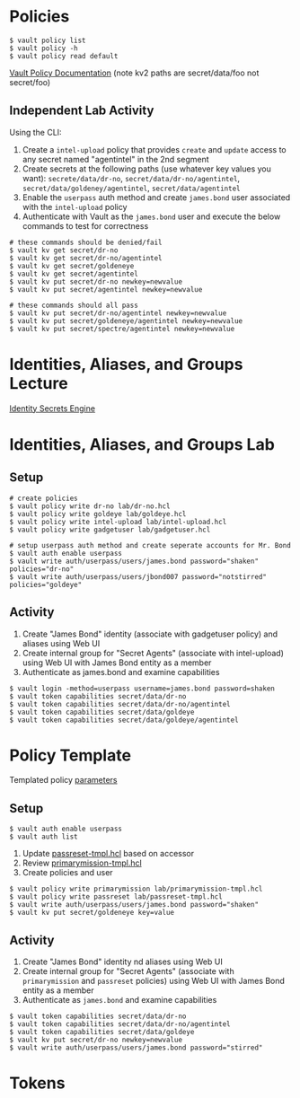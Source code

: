 # Policies
```shell script
$ vault policy list
$ vault policy -h
$ vault policy read default
```
[Vault Policy Documentation](https://www.vaultproject.io/docs/concepts/policies.html)
(note kv2 paths are secret/data/foo not secret/foo)
## Independent Lab Activity
Using the CLI:
1. Create a `intel-upload` policy that provides `create` and `update` access to any secret named "agentintel" in the 2nd segment
1. Create secrets at the following paths (use whatever key values you want): `secrete/data/dr-no`, `secret/data/dr-no/agentintel`, `secret/data/goldeney/agentintel`, `secret/data/agentintel`
1. Enable the `userpass` auth method and create `james.bond` user associated with the `intel-upload` policy
1. Authenticate with Vault as the `james.bond` user and execute the below commands to test for correctness
```shell script
# these commands should be denied/fail
$ vault kv get secret/dr-no
$ vault kv get secret/dr-no/agentintel
$ vault kv get secret/goldeneye
$ vault kv get secret/agentintel
$ vault kv put secret/dr-no newkey=newvalue
$ vault kv put secret/agentintel newkey=newvalue

# these commands should all pass
$ vault kv put secret/dr-no/agentintel newkey=newvalue
$ vault kv put secret/goldeneye/agentintel newkey=newvalue
$ vault kv put secret/spectre/agentintel newkey=newvalue
```
# Identities, Aliases, and Groups Lecture
[Identity Secrets Engine](https://www.vaultproject.io/docs/secrets/identity/)

# Identities, Aliases, and Groups Lab
## Setup
```shell script
# create policies
$ vault policy write dr-no lab/dr-no.hcl
$ vault policy write goldeye lab/goldeye.hcl
$ vault policy write intel-upload lab/intel-upload.hcl
$ vault policy write gadgetuser lab/gadgetuser.hcl

# setup userpass auth method and create seperate accounts for Mr. Bond
$ vault auth enable userpass
$ vault write auth/userpass/users/james.bond password="shaken" policies="dr-no"
$ vault write auth/userpass/users/jbond007 password="notstirred" policies="goldeye"
```
## Activity

1. Create "James Bond" identity (associate with gadgetuser policy) and aliases using Web UI
1. Create internal group for "Secret Agents" (associate with intel-upload) using Web UI with James Bond entity as a member
1. Authenticate as james.bond and examine capabilities
```shell script
$ vault login -method=userpass username=james.bond password=shaken
$ vault token capabilities secret/data/dr-no
$ vault token capabilities secret/data/dr-no/agentintel
$ vault token capabilities secret/data/goldeye
$ vault token capabilities secret/data/goldeye/agentintel
```
# Policy Template
Templated policy [parameters](https://www.vaultproject.io/docs/concepts/policies.html#templated-policies)
## Setup
```shell script
$ vault auth enable userpass
$ vault auth list
```
1. Update [passreset-tmpl.hcl](lab/passreset-tmpl.hcl) based on accessor
1. Review [primarymission-tmpl.hcl](lab/primarymission-tmpl.hcl)
1. Create policies and user
```shell script
$ vault policy write primarymission lab/primarymission-tmpl.hcl
$ vault policy write passreset lab/passreset-tmpl.hcl
$ vault write auth/userpass/users/james.bond password="shaken"
$ vault kv put secret/goldeneye key=value
```

## Activity
1. Create "James Bond" identity nd aliases using Web UI
1. Create internal group for "Secret Agents" (associate with `primarymission` and `passreset` policies) using Web UI with James Bond entity as a member
1. Authenticate as `james.bond` and examine capabilities
```shell script
$ vault token capabilities secret/data/dr-no
$ vault token capabilities secret/data/dr-no/agentintel
$ vault token capabilities secret/data/goldeye
$ vault kv put secret/dr-no newkey=newvalue
$ vault write auth/userpass/users/james.bond password="stirred"
```

# Tokens

